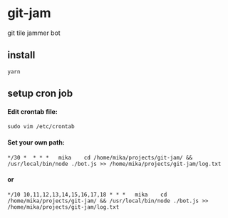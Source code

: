 # git-jam
git tile jammer bot


## install
`yarn`

## setup cron job

#### Edit crontab file:
`sudo vim /etc/crontab`

#### Set your own path:
` */30 *  * * *   mika    cd /home/mika/projects/git-jam/ && /usr/local/bin/node ./bot.js >> /home/mika/projects/git-jam/log.txt `

#### or

` */10 10,11,12,13,14,15,16,17,18 * * *   mika    cd /home/mika/projects/git-jam/ && /usr/local/bin/node ./bot.js >> /home/mika/projects/git-jam/log.txt `

 
